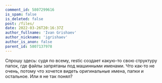 ```yaml
---
comment_id: 5807299616
is_spam: false
is_deleted: false
post: /files/
date: 2022-03-26T20:16:37Z
author_fullname: 'Ivan Grishaev'
author_nickname: 'igrishaev'
author_is_anon: false
parent_id: 5807137978
---
```


<p>Спрошу здесь: судя по всему, restic создает какую-то свою структуру папок, где файлы запрятаны под машинными именами. Что как-то не очень, потому что хочется видеть оригинальные имена, папки и остальное. Или я не так понял?</p>
